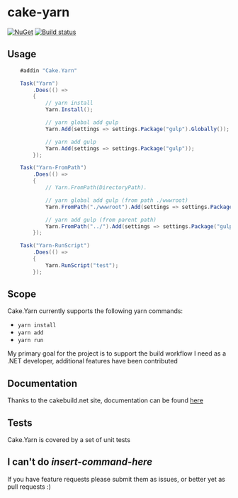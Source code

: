 # cake-yarn

[![NuGet](https://img.shields.io/nuget/v/Cake.Yarn.svg)](https://www.nuget.org/packages/Cake.Yarn/) [![Build status](https://ci.appveyor.com/api/projects/status/dch44vu64cs7nb98?svg=true)](https://ci.appveyor.com/project/MilovanovM/cake-yarn)

## Usage

```c#
    #addin "Cake.Yarn"

    Task("Yarn")
        .Does(() =>
        {
            // yarn install
            Yarn.Install();

            // yarn global add gulp
            Yarn.Add(settings => settings.Package("gulp").Globally());

            // yarn add gulp
            Yarn.Add(settings => settings.Package("gulp"));
        });

    Task("Yarn-FromPath")
        .Does(() =>
        {
            // Yarn.FromPath(DirectoryPath).

            // yarn global add gulp (from path ./wwwroot)
            Yarn.FromPath("./wwwroot").Add(settings => settings.Package("gulp").Globally());

            // yarn add gulp (from parent path)
            Yarn.FromPath("../").Add(settings => settings.Package("gulp"));
        });

    Task("Yarn-RunScript")
        .Does(() =>
        {
            Yarn.RunScript("test");
        });
```

## Scope

Cake.Yarn currently supports the following yarn commands:

* ```yarn install```
* ```yarn add```
* ```yarn run```

My primary goal for the project is to support the build workflow I need as a .NET developer, additional features have been contributed

## Documentation

Thanks to the cakebuild.net site, documentation can be found [here](http://cakebuild.net/api/cake.yarn/)

## Tests

Cake.Yarn is covered by a set of unit tests

## I can't do _insert-command-here_

If you have feature requests please submit them as issues, or better yet as pull requests :)
